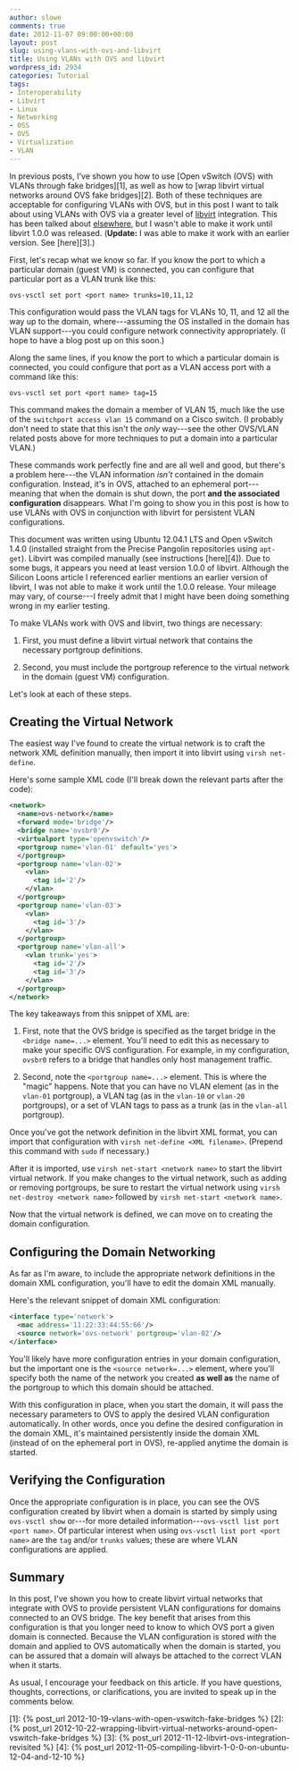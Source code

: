 ```yaml
---
author: slowe
comments: true
date: 2012-11-07 09:00:00+00:00
layout: post
slug: using-vlans-with-ovs-and-libvirt
title: Using VLANs with OVS and libvirt
wordpress_id: 2934
categories: Tutorial
tags:
- Interoperability
- Libvirt
- Linux
- Networking
- OSS
- OVS
- Virtualization
- VLAN
---
```


In previous posts, I've shown you how to use [Open vSwitch (OVS) with VLANs through fake bridges][1], as well as how to [wrap libvirt virtual networks around OVS fake bridges][2]. Both of these techniques are acceptable for configuring VLANs with OVS, but in this post I want to talk about using VLANs with OVS via a greater level of [libvirt](http://libvirt.org) integration. This has been talked about [elsewhere](http://www.siliconloons.com/?p=305), but I wasn't able to make it work until libvirt 1.0.0 was released. (**Update:** I was able to make it work with an earlier version. See [here][3].)

First, let's recap what we know so far. If you know the port to which a particular domain (guest VM) is connected, you can configure that particular port as a VLAN trunk like this:

	ovs-vsctl set port <port name> trunks=10,11,12

This configuration would pass the VLAN tags for VLANs 10, 11, and 12 all the way up to the domain, where---assuming the OS installed in the domain has VLAN support---you could configure network connectivity appropriately. (I hope to have a blog post up on this soon.)

Along the same lines, if you know the port to which a particular domain is connected, you could configure that port as a VLAN access port with a command like this:

	ovs-vsctl set port <port name> tag=15

This command makes the domain a member of VLAN 15, much like the use of the `switchport access vlan 15` command on a Cisco switch. (I probably don't need to state that this isn't the _only_ way---see the other OVS/VLAN related posts above for more techniques to put a domain into a particular VLAN.)

These commands work perfectly fine and are all well and good, but there's a problem here---the VLAN information _isn't_ contained in the domain configuration. Instead, it's in OVS, attached to an ephemeral port---meaning that when the domain is shut down, the port **and the associated configuration** disappears. What I'm going to show you in this post is how to use VLANs with OVS in conjunction with libvirt for persistent VLAN configurations.

This document was written using Ubuntu 12.04.1 LTS and Open vSwitch 1.4.0 (installed straight from the Precise Pangolin repositories using `apt-get`). Libvirt was compiled manually (see instructions [here][4]). Due to some bugs, it appears you need at least version 1.0.0 of libvirt. Although the Silicon Loons article I referenced earlier mentions an earlier version of libvirt, I was not able to make it work until the 1.0.0 release. Your mileage may vary, of course---I freely admit that I might have been doing something wrong in my earlier testing.

To make VLANs work with OVS and libvirt, two things are necessary:

1. First, you must define a libvirt virtual network that contains the necessary portgroup definitions.

2. Second, you must include the portgroup reference to the virtual network in the domain (guest VM) configuration.

Let's look at each of these steps.

## Creating the Virtual Network

The easiest way I've found to create the virtual network is to craft the network XML definition manually, then import it into libvirt using `virsh net-define`.

Here's some sample XML code (I'll break down the relevant parts after the code):

``` xml
<network>
  <name>ovs-network</name>
  <forward mode='bridge'/>
  <bridge name='ovsbr0'/>
  <virtualport type='openvswitch'/>
  <portgroup name='vlan-01' default='yes'>
  </portgroup>
  <portgroup name='vlan-02'>
    <vlan>
      <tag id='2'/>
    </vlan>
  </portgroup>
  <portgroup name='vlan-03'>
    <vlan>
      <tag id='3'/>
    </vlan>
  </portgroup>
  <portgroup name='vlan-all'>
    <vlan trunk='yes'>
      <tag id='2'/>
      <tag id='3'/>
    </vlan>
  </portgroup>
</network>
```

The key takeaways from this snippet of XML are:

1. First, note that the OVS bridge is specified as the target bridge in the `<bridge name=...>` element. You'll need to edit this as necessary to make your specific OVS configuration. For example, in my configuration, `ovsbr0` refers to a bridge that handles only host management traffic.

2. Second, note the `<portgroup name=...>` element. This is where the "magic" happens. Note that you can have no VLAN element (as in the `vlan-01` portgroup), a VLAN tag (as in the `vlan-10` or `vlan-20` portgroups), or a set of VLAN tags to pass as a trunk (as in the `vlan-all` portgroup).

Once you've got the network definition in the libvirt XML format, you can import that configuration with `virsh net-define <XML filename>`. (Prepend this command with `sudo` if necessary.)

After it is imported, use `virsh net-start <network name>` to start the libvirt virtual network. If you make changes to the virtual network, such as adding or removing portgroups, be sure to restart the virtual network using `virsh net-destroy <network name>` followed by `virsh net-start <network name>`.

Now that the virtual network is defined, we can move on to creating the domain configuration.

## Configuring the Domain Networking

As far as I'm aware, to include the appropriate network definitions in the domain XML configuration, you'll have to edit the domain XML manually.

Here's the relevant snippet of domain XML configuration:

``` xml
<interface type='network'>
  <mac address='11:22:33:44:55:66'/>
  <source network='ovs-network' portgroup='vlan-02'/>
</interface>
```

You'll likely have more configuration entries in your domain configuration, but the important one is the `<source network=...>` element, where you'll specify both the name of the network you created **as well as** the name of the portgroup to which this domain should be attached.

With this configuration in place, when you start the domain, it will pass the necessary parameters to OVS to apply the desired VLAN configuration automatically. In other words, once you define the desired configuration in the domain XML, it's maintained persistently inside the domain XML (instead of on the ephemeral port in OVS), re-applied anytime the domain is started.

## Verifying the Configuration

Once the appropriate configuration is in place, you can see the OVS configuration created by libvirt when a domain is started by simply using `ovs-vsctl show` or---for more detailed information---`ovs-vsctl list port <port name>`. Of particular interest when using `ovs-vsctl list port <port name>` are the `tag` and/or `trunks` values; these are where VLAN configurations are applied.

## Summary

In this post, I've shown you how to create libvirt virtual networks that integrate with OVS to provide persistent VLAN configurations for domains connected to an OVS bridge. The key benefit that arises from this configuration is that you longer need to know to which OVS port a given domain is connected. Because the VLAN configuration is stored _with_ the domain and applied to OVS automatically when the domain is started, you can be assured that a domain will always be attached to the correct VLAN when it starts.

As usual, I encourage your feedback on this article. If you have questions, thoughts, corrections, or clarifications, you are invited to speak up in the comments below.


[1]: {% post_url 2012-10-19-vlans-with-open-vswitch-fake-bridges %}
[2]: {% post_url 2012-10-22-wrapping-libvirt-virtual-networks-around-open-vswitch-fake-bridges %}
[3]: {% post_url 2012-11-12-libvirt-ovs-integration-revisited %}
[4]: {% post_url 2012-11-05-compiling-libvirt-1-0-0-on-ubuntu-12-04-and-12-10 %}
